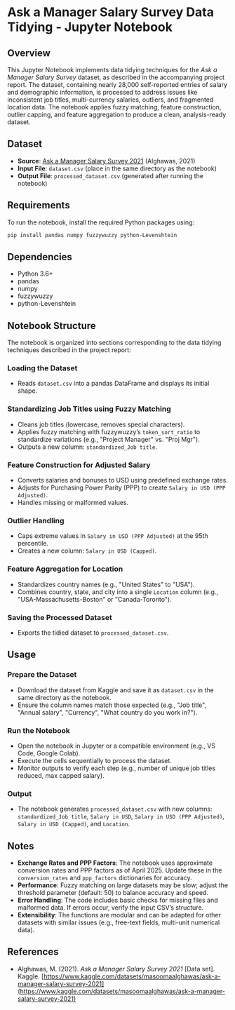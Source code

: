 # Ask a Manager Salary Survey Data Tidying - Jupyter Notebook

## Overview

This Jupyter Notebook implements data tidying techniques for the *Ask a Manager Salary Survey* dataset, as described in the accompanying project report. The dataset, containing nearly 28,000 self-reported entries of salary and demographic information, is processed to address issues like inconsistent job titles, multi-currency salaries, outliers, and fragmented location data. The notebook applies fuzzy matching, feature construction, outlier capping, and feature aggregation to produce a clean, analysis-ready dataset.

## Dataset

- **Source**: [Ask a Manager Salary Survey 2021](https://www.kaggle.com/datasets/masoomaalghawas/ask-a-manager-salary-survey-2021) (Alghawas, 2021)
- **Input File**: `dataset.csv` (place in the same directory as the notebook)
- **Output File**: `processed_dataset.csv` (generated after running the notebook)

## Requirements

To run the notebook, install the required Python packages using:

```bash
pip install pandas numpy fuzzywuzzy python-Levenshtein
```

## Dependencies
- Python 3.6+
- pandas
- numpy
- fuzzywuzzy
- python-Levenshtein

## Notebook Structure
The notebook is organized into sections corresponding to the data tidying techniques described in the project report:

### Loading the Dataset
- Reads `dataset.csv` into a pandas DataFrame and displays its initial shape.

### Standardizing Job Titles using Fuzzy Matching
- Cleans job titles (lowercase, removes special characters).
- Applies fuzzy matching with fuzzywuzzy’s `token_sort_ratio` to standardize variations (e.g., "Project Manager" vs. "Proj Mgr").
- Outputs a new column: `standardized_Job title`.

### Feature Construction for Adjusted Salary
- Converts salaries and bonuses to USD using predefined exchange rates.
- Adjusts for Purchasing Power Parity (PPP) to create `Salary in USD (PPP Adjusted)`.
- Handles missing or malformed values.

### Outlier Handling
- Caps extreme values in `Salary in USD (PPP Adjusted)` at the 95th percentile.
- Creates a new column: `Salary in USD (Capped)`.

### Feature Aggregation for Location
- Standardizes country names (e.g., "United States" to "USA").
- Combines country, state, and city into a single `Location` column (e.g., "USA-Massachusetts-Boston" or "Canada-Toronto").

### Saving the Processed Dataset
- Exports the tidied dataset to `processed_dataset.csv`.

## Usage
### Prepare the Dataset
- Download the dataset from Kaggle and save it as `dataset.csv` in the same directory as the notebook.
- Ensure the column names match those expected (e.g., "Job title", "Annual salary", "Currency", "What country do you work in?").

### Run the Notebook
- Open the notebook in Jupyter or a compatible environment (e.g., VS Code, Google Colab).
- Execute the cells sequentially to process the dataset.
- Monitor outputs to verify each step (e.g., number of unique job titles reduced, max capped salary).

### Output
- The notebook generates `processed_dataset.csv` with new columns: `standardized_Job title`, `Salary in USD`, `Salary in USD (PPP Adjusted)`, `Salary in USD (Capped)`, and `Location`.

## Notes
- **Exchange Rates and PPP Factors**: The notebook uses approximate conversion rates and PPP factors as of April 2025. Update these in the `conversion_rates` and `ppp_factors` dictionaries for accuracy.
- **Performance**: Fuzzy matching on large datasets may be slow; adjust the threshold parameter (default: 50) to balance accuracy and speed.
- **Error Handling**: The code includes basic checks for missing files and malformed data. If errors occur, verify the input CSV’s structure.
- **Extensibility**: The functions are modular and can be adapted for other datasets with similar issues (e.g., free-text fields, multi-unit numerical data).

## References
- Alghawas, M. (2021). *Ask a Manager Salary Survey 2021* [Data set]. Kaggle. [https://www.kaggle.com/datasets/masoomaalghawas/ask-a-manager-salary-survey-2021](https://www.kaggle.com/datasets/masoomaalghawas/ask-a-manager-salary-survey-2021)
